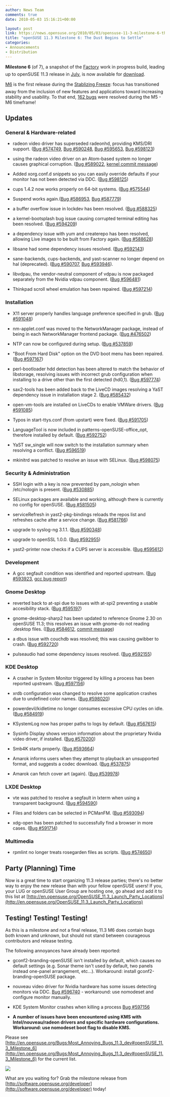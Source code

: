 ```yaml
---
author: News Team
comments: true
date: 2010-05-03 15:16:21+00:00

layout: post
link: https://news.opensuse.org/2010/05/03/opensuse-11-3-milestone-6-the-dust-begins-to-settle/
title: "openSUSE 11.3 Milestone 6: The Dust Begins to Settle"
categories:
- Announcements
- Distribution
---
```

**Milestone 6** (of 7), a snapshot of the [Factory](http://en.opensuse.org/Factory) work  in progress build, leading up to openSUSE 11.3 release in [July](http://en.opensuse.org/Roadmap), is now  available for [download](http://software.opensuse.org/developer).

[M6](http://software.opensuse.org/developer) is the first release during the [Stablizing  Freeze](http://www.suse.de/%7Ecoolo/opensuse_11.3/): focus has transitioned away from the inclusion of new  features and applications toward increasing stability and usability.  To  that end, [162 bugs](https://bugzilla.novell.com/buglist.cgi?order=Bug%20Number&chfieldto=2010-04-29&chfield=bug_status&query_format=advanced&chfieldfrom=2010-04-09&bug_status=RESOLVED&product=openSUSE%2011.3) were resolved during the M5 - M6 timeframe!

<!-- more -->




## Updates





### General & Hardware-related





	
  * radeon video driver has superseded radeonhd, providing KMS/DRI  support. ([Bug #574749](https://bugzilla.novell.com/show_bug.cgi?id=574749), [Bug #590248](https://bugzilla.novell.com/show_bug.cgi?id=590248), [Bug #595653](https://bugzilla.novell.com/show_bug.cgi?id=595653), [Bug #598123](https://bugzilla.novell.com/show_bug.cgi?id=598123))

	
  * using the radeon video driver on an Atom-based system no  longer causes graphical corruption. ([Bug #589022](https://bugzilla.novell.com/show_bug.cgi?id=589022), [kernel commit message](https://bugzilla.novell.com/show_bug.cgi?id=589022#c37))

	
  * Added xorg.conf.d snippets so you can easily override defaults  if your monitor has not been detected via DDC. ([Bug #598125](https://bugzilla.novell.com/show_bug.cgi?id=598125))

	
  * cups 1.4.2 now works properly on 64-bit systems. ([Bug #575544](https://bugzilla.novell.com/show_bug.cgi?id=575544))

	
  * Suspend works again.([Bug #586953](https://bugzilla.novell.com/show_bug.cgi?id=586953), [Bug #587779](https://bugzilla.novell.com/show_bug.cgi?id=587779))

	
  * a buffer overflow issue in lockdev has been resolved. ([Bug #588325](https://bugzilla.novell.com/show_bug.cgi?id=588325))

	
  * a kernel-bootsplash bug issue causing corrupted terminal  editing has been resolved. ([Bug #594209](https://bugzilla.novell.com/show_bug.cgi?id=594209))

	
  * a dependency issue with yum and createrepo has been resolved,  allowing Live images to be built from Factory again. ([Bug #588628](https://bugzilla.novell.com/show_bug.cgi?id=588628))

	
  * libsane had some dependency issues resolved. ([Bug #592143](https://bugzilla.novell.com/show_bug.cgi?id=592143))

	
  * sane-backends, cups-backends, and yast-scanner no longer  depend on hal (deprecated). ([Bug #590707](https://bugzilla.novell.com/show_bug.cgi?id=590707), [Bug #593946](https://bugzilla.novell.com/show_bug.cgi?id=593946)).

	
  * libvdpau, the vendor-neutral component of vdpau is now  packaged separately from the Nvidia vdpau component. ([Bug #596481](https://bugzilla.novell.com/show_bug.cgi?id=596481))

	
  * Thinkpad scroll wheel emulation has been repaired. ([Bug #597214](https://bugzilla.novell.com/show_bug.cgi?id=597214))





### Installation





	
  * X11 server properly handles language preference specified in  grub. ([Bug #591048](https://bugzilla.novell.com/show_bug.cgi?id=591048))

	
  * nm-applet.conf was moved to the NetworkManager package,  instead of being in each NetworkManager frontend package. ([Bug #476502](https://bugzilla.novell.com/show_bug.cgi?id=476502))

	
  * NTP can now be configured during setup. ([Bug #537859](https://bugzilla.novell.com/show_bug.cgi?id=537859))

	
  * "Boot From Hard Disk" option on the DVD boot menu has been  repaired. ([Bug #597167](https://bugzilla.novell.com/show_bug.cgi?id=597167))

	
  * perl-bootloader hdd detection has been altered to match the  behavior of libstorage, resolving issues with incorrect grub  configuration when installing to a drive other than the first detected  (hd0,1). ([Bug #597774](https://bugzilla.novell.com/show_bug.cgi?id=597774))

	
  * sax2-tools has been added back to the LiveCD images resolving a  YaST dependency issue in installation stage 2. ([Bug #585432](https://bugzilla.novell.com/show_bug.cgi?id=585432))

	
  * open-vm-tools are installed on LiveCDs to enable VMWare  drivers. ([Bug #591085](https://bugzilla.novell.com/show_bug.cgi?id=591085))

	
  * Typos in start-ttys.conf (from upstart) were fixed. ([Bug #591705](https://bugzilla.novell.com/show_bug.cgi?id=591705))

	
  * LanguageTool is now included in patterns-openSUSE-office_opt,  therefore installed by default. ([Bug #592752](https://bugzilla.novell.com/show_bug.cgi?id=592752))

	
  * YaST sw_single will now switch to the installation summary  when resolving a conflict. ([Bug #596519](https://bugzilla.novell.com/show_bug.cgi?id=596519))

	
  * mkinitrd was patched to resolve an issue with SELinux. ([Bug #598075](https://bugzilla.novell.com/show_bug.cgi?id=598075))





### Security & Administration





	
  * SSH login with a key is now prevented by pam_nologin when  /etc/nologin is present. ([Bug #530885](https://bugzilla.novell.com/show_bug.cgi?id=530885))

	
  * SELinux packages are available and working, although there is  currently no config for openSUSE. ([Bug #581505](https://bugzilla.novell.com/show_bug.cgi?id=581505))

	
  * serviceRefresh in yast2-pkg-bindings reloads the repos list  and refreshes cache after a service change. ([Bug #581766](https://bugzilla.novell.com/show_bug.cgi?id=581766))

	
  * upgrade to syslog-ng 3.1.1. ([Bug #590348](https://bugzilla.novell.com/show_bug.cgi?id=590348))

	
  * upgrade to openSSL 1.0.0. ([Bug #592955](https://bugzilla.novell.com/show_bug.cgi?id=592955))

	
  * yast2-printer now checks if a CUPS server is accessible. ([Bug #595612](https://bugzilla.novell.com/show_bug.cgi?id=595612))





### Development





	
  * A gcc segfault condition was identified and reported upstream. ([Bug #593923](https://bugzilla.novell.com/show_bug.cgi?id=593923), [gcc bug report](http://gcc.gnu.org/bugzilla/show_bug.cgi?id=43704))





### Gnome Desktop





	
  * reverted back to at-spi due to issues with at-spi2 preventing a  usable accesibility stack. ([Bug #595197](https://bugzilla.novell.com/show_bug.cgi?id=595197))

	
  * gnome-desktop-sharp2 has been updated to reference Gnome 2.30  on openSUSE 11.3; this resolves an issue with gnome-do not reading  .desktop files. ([[Bug #584612](https://bugzilla.novell.com/show_bug.cgi?id=584612), [commit message](http://lists.opensuse.org/opensuse-commit/2010-04/msg00932.html))

	
  * a dbus issue with couchdb was resolved; this was causing  gwibber to crash. ([Bug #592720](https://bugzilla.novell.com/show_bug.cgi?id=592720))

	
  * pulseaudio had some dependency issues resolved. ([Bug #592155](https://bugzilla.novell.com/show_bug.cgi?id=592155))





### KDE Desktop





	
  * A crasher in System Monitor triggered by killing a process has  been reported upstream. ([Bug #597156](https://bugzilla.novell.com/show_bug.cgi?id=597156))

	
  * xrdb configuration was changed to resolve some application  crashes due to undefined color names. ([Bug #598020](https://bugzilla.novell.com/show_bug.cgi?id=598020))

	
  * powerdevil/kidletime no longer consumes excessive CPU cycles  on idle. ([Bug #584919](https://bugzilla.novell.com/show_bug.cgi?id=584919))

	
  * KSystemLog now has proper paths to logs by default. ([Bug #567615](https://bugzilla.novell.com/show_bug.cgi?id=567615))

	
  * Sysinfo Display shows version information about the  proprietary Nvidia video driver, if installed. ([Bug #570200](https://bugzilla.novell.com/show_bug.cgi?id=570200))

	
  * Smb4K starts properly. ([Bug #593664](https://bugzilla.novell.com/show_bug.cgi?id=593664))

	
  * Amarok informs users when they attempt to playback an  unsupported format, and suggests a codec download. ([Bug #537875](https://bugzilla.novell.com/show_bug.cgi?id=537875))

	
  * Amarok can fetch cover art (again). ([Bug #539978](https://bugzilla.novell.com/show_bug.cgi?id=539978))





### LXDE Desktop





	
  * vte was patched to resolve a segfault in lxterm when using a  transparent background. ([Bug #594590](https://bugzilla.novell.com/show_bug.cgi?id=594590))

	
  * Files and folders can be selected in PCManFM. ([Bug #593094](https://bugzilla.novell.com/show_bug.cgi?id=593094))

	
  * xdg-open has been patched to successfully find a browser in  more cases. ([Bug #591714](https://bugzilla.novell.com/show_bug.cgi?id=591714))





### Multimedia





	
  * rpmlint no longer treats rosegarden files as scripts. ([Bug #574650](https://bugzilla.novell.com/show_bug.cgi?id=574650))





## Party (Planning) Time


Now is a great time to start organizing 11.3 release parties; there's  no better way to enjoy the new release than with your fellow openSUSE  users! If you, your LUG or openSUSE User Group are hosting one, go ahead  and add it to this list at [http://en.opensuse.org/OpenSUSE_11.3_Launch_Party_Locations](http://en.opensuse.org/OpenSUSE_11.3_Launch_Party_Locations)




## Testing! Testing! Testing!


As this is a milestone and not a final release, 11.3 M6 does contain  bugs both known and unknown, but should not stand between courageous  contributors and release testing.

The following annoyances have already been reported:



	
  * gconf2-branding-openSUSE isn't installed by default, which  causes no default settings (e.g. Sonar theme isn't used by default, two  panels instead one-panel arrangement, etc...). Workaround: install  gconf2-branding-openSUSE package.

	
  * nouveau video driver for Nvidia hardware has some issues  detecting monitors via DDC.  [Bug #596740](https://bugzilla.novell.com/show_bug.cgi?id=596740) - workaround: use nomodeset and configure  monitor manually.

	
  * KDE System Monitor crashes when killing a process [Bug #597156](https://bugzilla.novell.com/show_bug.cgi?id=597156)

	
  * **A number of issues have been encountered using KMS with  Intel/nouveau/radeon drivers and specific hardware configurations.  Workaround: use nomodeset boot flag to disable KMS.**


Please see [http://en.opensuse.org/Bugs:Most_Annoying_Bugs_11.3_dev#openSUSE_11.3_Milestone_6](http://en.opensuse.org/Bugs:Most_Annoying_Bugs_11.3_dev#openSUSE_11.3_Milestone_6) for the current list.





[![](http://en.opensuse.org/images/d/d0/Milestone6_113.png)](http://software.opensuse.org/developer)







What are you waiting for? Grab the milestone release from [http://software.opensuse.org/developer](http://software.opensuse.org/developer) today!

		

